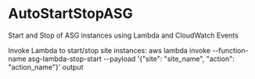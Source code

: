 # AutoStartStopASG
Start and Stop of ASG instances using Lambda and CloudWatch Events

Invoke Lambda to start/stop site instances:
aws lambda invoke --function-name asg-lambda-stop-start --payload '{"site": "site_name", "action": "action_name"}' output
